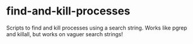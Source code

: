 # find-and-kill-processes
Scripts to find and kill processes using a search string. Works like pgrep and killall, but works on vaguer search strings!
